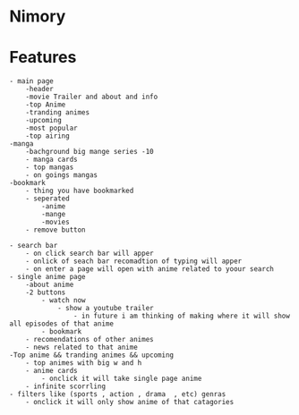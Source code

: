 # Nimory

# Features
    - main page
        -header
        -movie Trailer and about and info
        -top Anime
        -tranding animes
        -upcoming
        -most popular
        -top airing
    -manga
        -bachground big mange series -10
        - manga cards
        - top mangas
        - on goings mangas
    -bookmark
        - thing you have bookmarked
        - seperated
            -anime
            -mange
            -movies
        - remove button

    - search bar
        - on click search bar will apper
        - onlick of seach bar recomadtion of typing will apper
        - on enter a page will open with anime related to yoour search
    - single anime page
        -about anime
        -2 buttons
            - watch now
                - show a youtube trailer
                    - in future i am thinking of making where it will show all episodes of that anime
            - bookmark
        - recomendations of other animes
        - news related to that anime
    -Top anime && tranding animes && upcoming
        - top animes with big w and h
        - anime cards
            - onclick it will take single page anime
        - infinite scorrling
    - filters like (sports , action , drama  , etc) genras
        - onclick it will only show anime of that catagories

